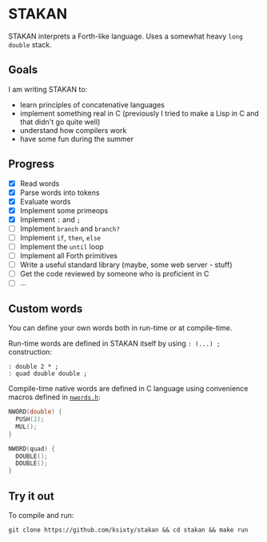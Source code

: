 # STAKAN

STAKAN interprets a Forth-like language. Uses a somewhat heavy `long double` stack.

## Goals

I am writing STAKAN to:
* learn principles of concatenative languages
* implement something real in C (previously I tried to make a Lisp in C and that didn't go quite well)
* understand how compilers work
* have some fun during the summer

## Progress

- [x] Read words
- [x] Parse words into tokens
- [x] Evaluate words
- [x] Implement some primeops
- [x] Implement `:` and `;`
- [ ] Implement `branch` and `branch?`
- [ ] Implement `if`, `then`, `else`
- [ ] Implement the `until` loop
- [ ] Implement all Forth primitives
- [ ] Write a useful standard library (maybe, some web server - stuff)
- [ ] Get the code reviewed by someone who is proficient in C
- [ ] ...

## Custom words

You can define your own words both in run-time or at compile-time.

Run-time words are defined in STAKAN itself by using `: (...) ;` construction:
```forth
: double 2 * ;
: quad double double ;
```

Compile-time native words are defined in C language using convenience macros defined in [`nwords.h`](tree/master/src/nwords.h):
```c
NWORD(double) {
  PUSH(2);
  MUL();
}

NWORD(quad) {
  DOUBLE();
  DOUBLE();
}
```

## Try it out

To compile and run:

```git clone https://github.com/ksixty/stakan && cd stakan && make run```
